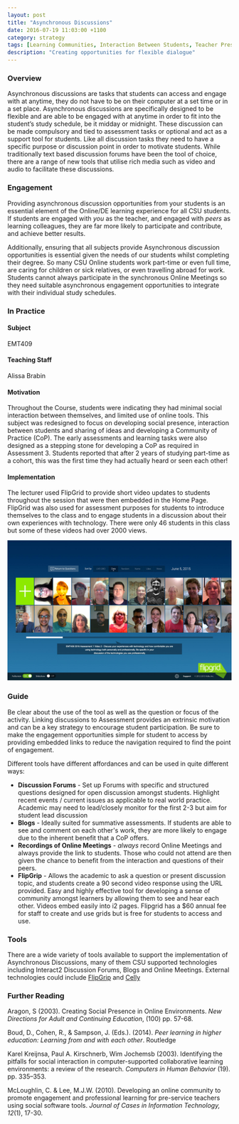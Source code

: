 ```yaml
---
layout: post
title: "Asynchronous Discussions"
date: 2016-07-19 11:03:00 +1100
category: strategy
tags: [Learning Communities, Interaction Between Students, Teacher Presence,] 
description: "Creating opportunities for flexible dialogue"
---
```


### Overview

Asynchronous discussions are tasks that students can access and engage with at anytime, they do not have to be on their computer at a set time or in a set place. Asynchronous discussions are specifically designed to be flexible and are able to be engaged with at anytime in order to fit into the student’s study schedule, be it midday or midnight. These discussion can be made compulsory and tied to assessment tasks or optional and act as a support tool for students. Like all discussion tasks they need to have a specific purpose or discussion point in order to motivate students. While traditionally text based discussion forums have been the tool of choice,  there are a range of new tools that utilise rich media such as video and audio to facilitate these discussions. 

### Engagement

Providing asynchronous discussion opportunities from your students is an essential element of the Online/DE learning experience for all CSU students. If students are engaged with *you* as the teacher, and engaged with *peers* as learning colleagues, they are far more likely to participate and contribute, and achieve better results.

Additionally, ensuring that all subjects provide Asynchronous discussion opportunities is essential given the needs of our students whilst completing their degree. So many CSU Online students work part-time or even full time, are caring for children or sick relatives, or even travelling abroad for work. Students cannot always participate in the synchronous Online Meetings so they need suitable asynchronous engagement opportunities to integrate with their individual study schedules.

### In Practice

#### Subject 

EMT409

#### Teaching Staff

Alissa Brabin

#### Motivation

Throughout the Course, students were indicating they had minimal social interaction between themselves, and limited use of online tools. This subject was redesigned to focus on developing social presence, interaction between students and sharing of ideas and developing a Community of Practice (CoP). The early assessments and learning tasks were also designed as a stepping stone for developing a CoP as required in Assessment 3. Students reported that after 2 years of studying part-time as a cohort, this was the first time they had actually heard or seen each other!

#### Implementation

The lecturer used FlipGrid to provide short video updates to students throughout the session that were then embedded in the Home Page. FlipGrid was also used for assessment purposes for students to introduce themselves to the class and to engage students in a discussion about their own experiences with technology. There were only 46 students in this class but some of these videos had over 2000 views. 

<div class="image-container">
<img src="../images/flip-grid.jpg" alt="Flipgrid Screenshot">
</div>

### Guide

Be clear about the use of the tool as well as the question or focus of the activity. Linking discussions to Assessment provides an extrinsic motivation and can be a key strategy to encourage student participation. Be sure to make the engagement opportunities simple for student to access by providing embedded links to reduce the navigation required to find the point of engagement.

Different tools have different affordances and can be used in quite different ways:

- **Discussion Forums** - Set up Forums with specific and structured questions designed for open discussion amongst students. Highlight recent events / current issues as applicable to real world practice. Academic may need to lead/closely monitor for the first 2-3 but aim for student lead discussion 
- **Blogs** - Ideally suited for summative assessments. If students are able to see and comment on each other's work, they are more likely to engage due to the inherent benefit that a CoP offers.
- **Recordings of Online Meetings** - *always* record Online Meetings and always provide the link to students. Those who could not attend are then given the chance to benefit from the interaction and questions of their peers.
- **FlipGrip** - Allows the academic to ask a question or present discussion topic, and students create a 90 second video response using the URL provided. Easy and highly effective tool for developing a sense of community amongst learners by allowing them to see and hear each other. Videos embed easily into i2 pages. Flipgrid has a $60 annual fee for staff to create and use grids but is free for students to access and use. 

### Tools

There are a wide variety of tools available to support the implementation of Asynchronous Discussions, many of them CSU supported technologies including Interact2 Discussion Forums, Blogs and Online Meetings. External technologies could include [FlipGrip](http://www.flipgrid.com) and [Celly](https://cel.ly/) 


### Further Reading

<div class="apa-ref" markdown="1">

Aragon, S (2003). Creating Social Presence in Online Environments. *New Directions for Adult and Continuing Education*, (100) pp. 57-68.

Boud, D., Cohen, R., & Sampson, J. (Eds.). (2014). *Peer learning in higher education: Learning from and with each other*. Routledge

Karel Kreijnsa, Paul A. Kirschnerb, Wim Jochemsb (2003). Identifying the pitfalls for social interaction in computer-supported collaborative learning environments: a review of the research. *Computers in Human Behavior* (19). pp. 335–353.

McLoughlin, C. & Lee, M.J.W. (2010). Developing an online community to promote engagement and professional learning for pre-service teachers using social software tools. *Journal of Cases in Information Technology, 12*(1), 17-30.

</div>
